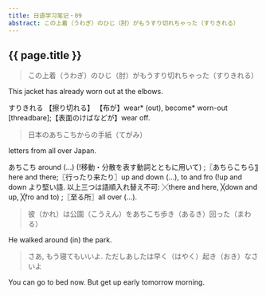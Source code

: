 ```yaml
---
title: 日语学习笔记・09
abstract: この上着（うわぎ）のひじ（肘）がもうすり切れちゃった（すりきれる）
---
```


## {{ page.title }}

> この上着（うわぎ）のひじ（肘）がもうすり切れちゃった（すりきれる）

This jacket has already worn out at the elbows.

すりきれる 【擦り切れる】
【布が】wear* (out), become* worn-out [threadbare];【表面のけばなどが】wear off.

> 日本のあちこちからの手紙（てがみ）

letters from all over Japan.

あちこち
around (…) (!移動・分散を表す動詞とともに用いて) ;〖あちらこちら〗here and there;〖行ったり来たり〗up and down (…), to and fro (!up and down より堅い語. 以上三つは語順入れ替え不可: ╳there and here, ╳down and up, ╳fro and to) ;〖至る所〗all over (…).

> 彼（かれ）は公園（こうえん）をあちこち歩き（あるき）回った（まわる）

He walked around (in) the park.

> さあ, もう寝てもいいよ. ただしあしたは早く（はやく）起き（おき）なさいよ

You can go to bed now. But get up early tomorrow morning.



